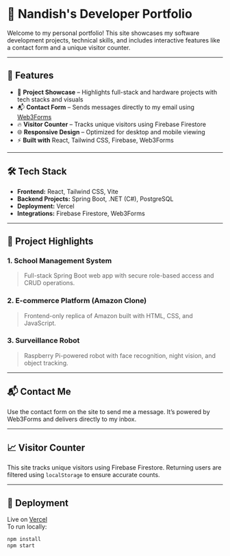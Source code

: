 
# 🚀 Nandish's Developer Portfolio

Welcome to my personal portfolio! This site showcases my software development projects, technical skills, and includes interactive features like a contact form and a unique visitor counter.

---

## 📌 Features

- 🧠 **Project Showcase** – Highlights full-stack and hardware projects with tech stacks and visuals
- 📬 **Contact Form** – Sends messages directly to my email using [Web3Forms](https://web3forms.com)
- 🔥 **Visitor Counter** – Tracks unique visitors using Firebase Firestore
- 🌐 **Responsive Design** – Optimized for desktop and mobile viewing
- ⚡ **Built with** React, Tailwind CSS, Firebase, Web3Forms

---

## 🛠️ Tech Stack

- **Frontend:** React, Tailwind CSS, Vite
- **Backend Projects:** Spring Boot, .NET (C#), PostgreSQL
- **Deployment:** Vercel
- **Integrations:** Firebase Firestore, Web3Forms

---

## 📂 Project Highlights

### 1. School Management System
> Full-stack Spring Boot web app with secure role-based access and CRUD operations.

### 2. E-commerce Platform (Amazon Clone)
> Frontend-only replica of Amazon built with HTML, CSS, and JavaScript.

### 3. Surveillance Robot
> Raspberry Pi-powered robot with face recognition, night vision, and object tracking.

---

## 📬 Contact Me

Use the contact form on the site to send me a message. It’s powered by Web3Forms and delivers directly to my inbox.

---

## 📈 Visitor Counter

This site tracks unique visitors using Firebase Firestore. Returning users are filtered using `localStorage` to ensure accurate counts.

---

## 🚀 Deployment

Live on [Vercel](https://vercel.com)  
To run locally:

```bash
npm install
npm start

